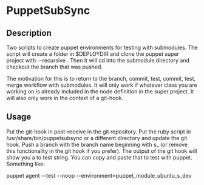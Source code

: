# PuppetSubSync

## Description

Two scripts to create puppet environments for testing with submodules. The script
will create a folder in $DEPLOYDIR and clone the puppet super project with --recursive
. Then it will cd into the submodule directory and checkout the branch that was pushed.

The motivation for this is to return to the branch, commit, test, commit, test, merge 
workflow with submodules. It will only work if whatever class you are working on is 
already included in the node definition in the super project. It will also only work 
in the context of a git-hook. 

## Usage

Put the git-hook in post-receive in the git repository. Put the ruby script in 
/usr/share/bin/puppetsubsync or a different directory and update the git hook. 
Push a branch with the branch name beginning with s_ (or remove this functionality
in the git hook if you prefer). The output of the git hook will show you a to test 
string. You can copy and paste that to test with puppet. Something like:

puppet agent --test --noop --environment=puppet_module_ubuntu_s_dev


